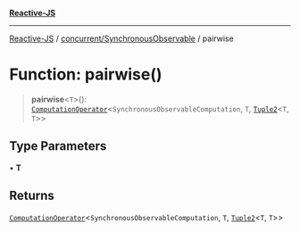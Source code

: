 [**Reactive-JS**](../../../README.md)

***

[Reactive-JS](../../../README.md) / [concurrent/SynchronousObservable](../README.md) / pairwise

# Function: pairwise()

> **pairwise**\<`T`\>(): [`ComputationOperator`](../../../computations/type-aliases/ComputationOperator.md)\<`SynchronousObservableComputation`, `T`, [`Tuple2`](../../../functions/type-aliases/Tuple2.md)\<`T`, `T`\>\>

## Type Parameters

• **T**

## Returns

[`ComputationOperator`](../../../computations/type-aliases/ComputationOperator.md)\<`SynchronousObservableComputation`, `T`, [`Tuple2`](../../../functions/type-aliases/Tuple2.md)\<`T`, `T`\>\>
